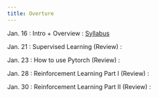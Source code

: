 ```yaml
---
title: Overture
---
```


Jan. 16
: Intro + Overview
  : [Syllabus](/_site/syllabus/)

Jan. 21 
: Supervised Learning (Review) 
  : 

Jan. 23
: How to use Pytorch (Review)
  : 

Jan. 28
: Reinforcement Learning Part I (Review)
  : 

Jan. 30
: Reinforcement Learning Part II (Review)
  : 
  

